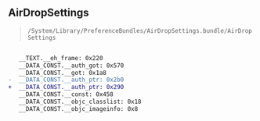 ## AirDropSettings

> `/System/Library/PreferenceBundles/AirDropSettings.bundle/AirDropSettings`

```diff

   __TEXT.__eh_frame: 0x220
   __DATA_CONST.__auth_got: 0x570
   __DATA_CONST.__got: 0x1a8
-  __DATA_CONST.__auth_ptr: 0x2b0
+  __DATA_CONST.__auth_ptr: 0x290
   __DATA_CONST.__const: 0x458
   __DATA_CONST.__objc_classlist: 0x18
   __DATA_CONST.__objc_imageinfo: 0x8

```
